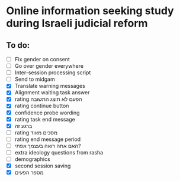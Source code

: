# Online information seeking study during Israeli judicial reform

## To do:
- [ ] Fix gender on consent
- [ ] Go over gender everywhere
- [ ] Inter-session processing script
- [ ] Send to midgam
- [x] Translate warning messages
- [x] Alignment waiting task answer
- [x] rating הפעם לא תוצג התשובה
- [x] rating continue button
- [x] confidence probe wording
- [x] rating task end message
- [x] ברגע זה
- [ ] rating מסכים מאוד
- [ ] rating end message period
- [ ] האם אתה רואה בעצמך אפתי?
- [ ] extra ideology questions from rasha
- [ ] demographics
- [x] second session saving
- [x] מספר הפעים